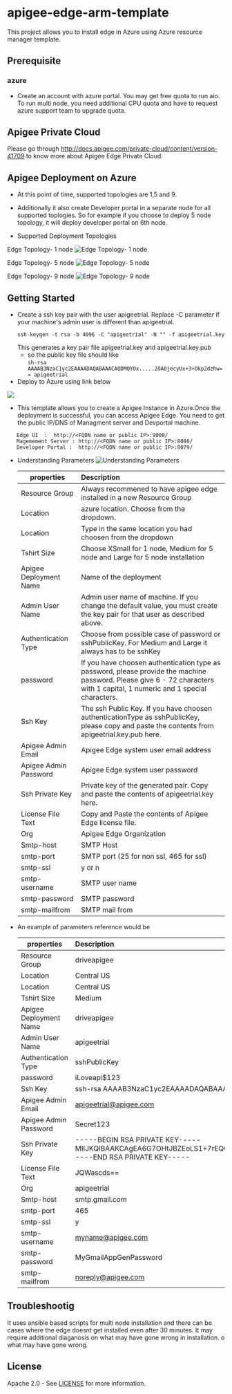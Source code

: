 
# apigee-edge-arm-template
This project allows you to install edge in Azure using Azure resource manager template. 

## Prerequisite

### azure
- Create an account with azure portal. You may get free quota to run aio. To run multi node, you need additional CPU quota and have to request azure support team to upgrade quota. 

## Apigee Private Cloud
Please go through http://docs.apigee.com/private-cloud/content/version-41709 to know more about Apigee Edge Private Cloud.

## Apigee Deployment on Azure

 - At this point of time, supported topologies are 1,5 and 9. 
 - Additionally it also create Developer portal in a separate node for all supported toplogies. So for example if you choose to deploy 5 node topology, it will deploy developer portal on 6th node.
 
 - Supported Deployment Topologies

Edge Topology- 1 node
![Edge Topology- 1 node](/images/1node.png)

Edge Topology- 5 node
![Edge Topology- 5 node](/images/5node.png)

Edge Topology- 9 node
![Edge Topology- 9 node](/images/9node.png)


## Getting Started
- Create a ssh key pair with the user apigeetrial. Replace -C parameter if your machine's admin user is different than apigeetrial.
    ```
    ssh-keygen -t rsa -b 4096 -C "apigeetrial" -N "" -f apigeetrial.key
    ```
    This generates a key pair file apigeetrial.key and apigeetrial.key.pub
    - so the public key file should like  
          ```
            sh-rsa AAAAB3NzaC1yc2EAAAADAQABAAACAQDMQYOx.....2OA0jecyUx+3+Okp2dzhw== apigeetrial
          ```
- Deploy to Azure using link below
<a href="https://portal.azure.com/#create/Microsoft.Template/uri/https%3A%2F%2Fraw.githubusercontent.com%2Fapigee%2Fmicrosoft%2F17x%2Fapigee-edge-arm-template%2Fazuredeploy.json" target="_blank">
    <img src="http://azuredeploy.net/deploybutton.png"/>
</a>

   - This template allows you to create a Apigee Instance in Azure.Once the deployment is successful, you can access Apigee Edge. You need to get the public IP/DNS of Managment server and Devportal machine.
  ```
     Edge UI  :  http://<FQDN name or public IP>:9000/
     Magemement Server : http://<FQDN name or public IP>:8080/
     Developer Portal :  http://<FQDN name or public IP>:8079/
   ```

- Understanding Parameters
![Understanding Parameters](/images/azuredeploy.png)


    | properties        | Description                                    |
    | ----------------- |:-----------------------------------------------| 
    | Resource Group    | Always recommened to have apigee edge installed in a new Resource Group            |
    | Location          | azure location. Choose from the dropdown.    | 
    | Location          | Type in the same location you had choosen from the dropdown                                   |
    | Tshirt Size              | Choose XSmall for 1 node, Medium for 5 node and Large for 5 node installation                           |
    | Apigee Deployment Name           | Name of the deployment      |
    | Admin User Name| Admin user name of machine. If you change the default value, you must create the key pair for that user as described above.                        |
    | Authentication Type    | Choose from possible case of password or sshPublicKey. For Medium and Large it always has to be sshKey                    |
    | password     | If you have choosen authentication type as password, please provide the machine password. Please give 6 - 72 characters with 1 capital, 1 numeric and 1 special characters.                          |
    | Ssh Key          | The ssh Public Key. If you have choosen authenticationType as sshPublicKey, please copy and paste the contents from apigeetrial.key.pub here.                                |
    | Apigee Admin Email         | Apigee Edge system user email address               |
    | Apigee Admin Password          | Apigee Edge system user password                                     |
    | Ssh Private Key      | Private key of the generated pair. Copy and paste the contents of apigeetrial.key here.                                |
    | License File Text          | Copy and Paste the contents of Apigee Edge license file.                        |
    | Org      | Apigee Edge Organization              |
    | Smtp-host           | SMTP Host                                 |
    | smtp-port          | SMTP port (25 for non ssl, 465 for ssl)                                 |
    | smtp-ssl           | y or n                   |
    | smtp-username        | SMTP user name|
    | smtp-password       | SMTP password|
    | smtp-mailfrom       | SMTP mail from|
    
- An example of parameters reference would be 


    | properties        | Description                                    |
    | ----------------- |:-----------------------------------------------| 
    | Resource Group    | driveapigee            |
    | Location          | Central US    | 
    | Location          | Central US                                   |
    | Tshirt Size              | Medium                         |
    | Apigee Deployment Name           | driveapigee      |
    | Admin User Name| apigeetrial                        |
    | Authentication Type    | sshPublicKey                  |
    | password     | iLoveapi$123                          |
    | Ssh Key          | ssh-rsa AAAAB3NzaC1yc2EAAAADAQABAAACAQDob0vmpjxLKoN9zx7Zk0VbPYl8ayu7DJ3PDG4SMpdkQmrU9p+kQ== apigeetrial|
    | Apigee Admin Email         | apigeetrial@apigee.com               |
    | Apigee Admin Password          | Secret123                                     |
    | Ssh Private Key      |-----BEGIN RSA PRIVATE KEY-----MIIJKQIBAAKCAgEA6G7OHtJBZEoLS1+7rEQCw6fZ4dZ/bzPKTwhEWaK3aFsHts9DOYDCLUfcN/y8lX8Mi81b5ijFISr+JqV2xXyzvDxYPzgjLKwtKXRDv1nq7Oku7xQW-----END RSA PRIVATE KEY-----|
    | License File Text          | JQWascds==                        |
    | Org      | apigeetrial              |
    | Smtp-host           | smtp.gmail.com                                 |
    | smtp-port          | 465                                |
    | smtp-ssl           | y                   |
    | smtp-username        | myname@apigee.com|
    | smtp-password       | MyGmailAppGenPassword|
    | smtp-mailfrom       | noreply@apigee.com|


## Troubleshootig

It uses ansible based scripts for multi node installation and there can be cases where the edge doesnt get installed even after 30 minutes. It may require additional diaganosis on what may have gone wrong in installation.
o what may have gone wrong.


## License

Apache 2.0 - See [LICENSE](LICENSE) for more information.

